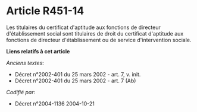 # Article R451-14

Les titulaires du certificat d'aptitude aux fonctions de directeur d'établissement social sont titulaires de droit du
certificat d'aptitude aux fonctions de directeur d'établissement ou de service d'intervention sociale.

**Liens relatifs à cet article**

_Anciens textes_:

  - Décret n°2002-401 du 25 mars 2002 - art. 7, v. init.
  - Décret n°2002-401 du 25 mars 2002 - art. 7 (Ab)

_Codifié par_:

  - Décret n°2004-1136 2004-10-21
